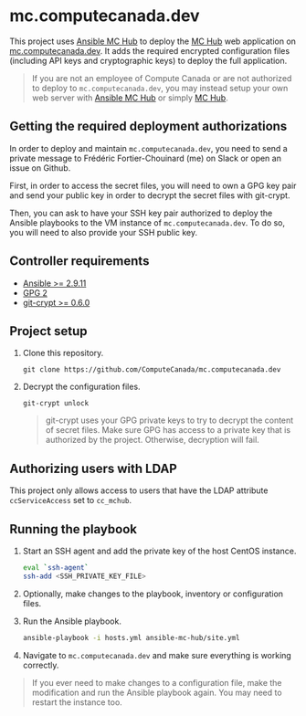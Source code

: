 # mc.computecanada.dev

This project uses [Ansible MC Hub](https://github.com/ComputeCanada/ansible-mc-hub) to deploy the [MC Hub](https://github.com/ComputeCanada/mc-hub) web application on [mc.computecanada.dev](https://mc.computecanada.dev). It adds the required encrypted configuration files (including API keys and cryptographic keys) to deploy the full application.

> If you are not an employee of Compute Canada or are not authorized to deploy to `mc.computecanada.dev`, you may instead setup your own web server with [Ansible MC Hub](https://github.com/ComputeCanada/ansible-mc-hub) or simply [MC Hub](https://github.com/ComputeCanada/mc-hub).

## Getting the required deployment authorizations

In order to deploy and maintain `mc.computecanada.dev`, you need to send a private message to Frédéric Fortier-Chouinard (me) on Slack or open an issue on Github.

First, in order to access the secret files, you will need to own a GPG key pair and send your public key in order to decrypt the secret files with git-crypt.

Then, you can ask to have your SSH key pair authorized to deploy the Ansible playbooks to the VM instance of `mc.computecanada.dev`. To do so, you will need to also provide your SSH public key.

## Controller requirements

* [Ansible >= 2.9.11](https://docs.ansible.com/ansible/latest/installation_guide/intro_installation.html)
* [GPG 2](https://gnupg.org/index.html)
* [git-crypt >= 0.6.0](https://www.agwa.name/projects/git-crypt/)

## Project setup

1. Clone this repository.
    ````
    git clone https://github.com/ComputeCanada/mc.computecanada.dev
    ````

2. Decrypt the configuration files.

    ````
    git-crypt unlock
    ````
    > git-crypt uses your GPG private keys to try to decrypt the content of secret files. Make sure GPG has access to a private key that is authorized by the project. Otherwise, decryption will fail.

## Authorizing users with LDAP

This project only allows access to users that have the LDAP attribute `ccServiceAccess` set to `cc_mchub`.

## Running the playbook

1. Start an SSH agent and add the private key of the host CentOS instance.

    ````bash
    eval `ssh-agent`
    ssh-add <SSH_PRIVATE_KEY_FILE>
    ````

2. Optionally, make changes to the playbook, inventory or configuration files.

3. Run the Ansible playbook.

    ````bash
    ansible-playbook -i hosts.yml ansible-mc-hub/site.yml
    ````

3. Navigate to `mc.computecanada.dev` and make sure everything is working correctly.

> If you ever need to make changes to a configuration file, make the modification and run the Ansible playbook again. You may need to restart the instance too.
